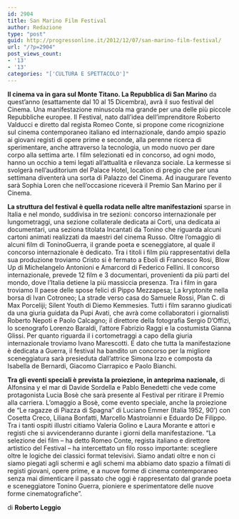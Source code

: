 ```yaml
---
id: 2904
title: San Marino Film Festival
author: Redazione
type: "post"
guid: http://progressonline.it/2012/12/07/san-marino-film-festival/
url: "/?p=2904"
post_views_count:
- '13'
- '13'
categories: "['CULTURA E SPETTACOLO']"
---
```


**Il cinema va in gara sul Monte Titano. La Repubblica di San Marino** da quest’anno (esattamente dal 10 al 15 Dicembra), avrà il suo festival del Cinema. Una manifestazione minuscola ma grande per una delle più piccole Repubbliche europee. Il Festival, nato dall’idea dell’imprenditore Roberto Valducci e diretto dal regista Romeo Conte, si propone come ricognizione sul cinema contemporaneo italiano ed internazionale, dando ampio spazio ai giovani registi di opere prime e seconde, alla perenne ricerca di sperimentare, anche attraverso la tecnologia, un modo nuovo per dare corpo alla settima arte. I film selezionati ed in concorso, ad ogni modo, hanno un occhio a temi legati all’attualità e rilevanza sociale. La kermesse si svolgerà nell’auditorium del Palace Hotel, location di pregio che per una settimana diventerà una sorta di Palazzo del Cinema. Ad inaugurare l’evento sarà Sophia Loren che nell’occasione riceverà il Premio San Marino per il Cinema.

**La struttura del festival è quella rodata nelle altre manifestazioni** sparse in Italia e nel mondo, suddivisa in tre sezioni: concorso internazionale per lungometraggi, una sezione collaterale dedicata ai Corti, una dedicata ai documentari, una seziona titolata Incantati da Tonino che riguarda alcuni cartoni animati realizzati da maestri del cinema Russo. Oltre l’omaggio di alcuni film di ToninoGuerra, il grande poeta e sceneggiatore, al quale il concorso internazionale è dedicato. Tra i titoli i film più rappresentativi della sua produzione troviamo Cristo si è fermato a Eboli di Francesco Rosi, Blow Up di Michelangelo Antonioni e Amarcord di Federico Fellini. Il concorso internazionale, prevede 12 film e 3 documentari, provenienti da più parti del mondo, dove l’Italia detiene la più massiccia presenza. Tra i film in gara troviamo Il paese delle spose felici di Pippo Mezzapesa; La kryptonite nella borsa di Ivan Cotroneo; La strade verso casa do Samuele Rossi, Plan C. di Max Porceliji; Silent Youth di Diemo Kemmesies. Tutti i film saranno giudicati da una giuria guidata da Pupi Avati, che avrà come collaboratori i giornalisti Roberto Nepoti e Paolo Calcagno; il direttore della fotografia Sergio D’Offizi, lo scenografo Lorenzo Baraldi, l’attore Fabrizio Raggi e la costumista Gianna Glissi. Per quanto riguarda il i cortometraggi a capo della giuria internazionale troviamo Ivano Marescotti. E dato che tutta la manifestazione è dedicata a Guerra, il festival ha bandito un concorso per la migliore sceneggiatura sarà presieduta dall’attrice Simona Izzo e composta da Isabella de Bernardi, Giacomo Ciarrapico e Paolo Bianchi.

**Tra gli eventi speciali è prevista la proiezione, in anteprima nazionale,** di Alfonsina y el mar di Davide Sordella e Pablo Benedetti che vede come protagonista Lucia Bosè che sarà presente al Festival per ritirare il Premio alla carriera. L’omaggio a Bosè, come evento speciale, anche la proiezione de “Le ragazze di Piazza di Spagna” di Luciano Emmer (Italia 1952, 90’) con Cosetta Creco, Liliana Bonfatti, Marcello Mastroianni e Eduardo De Filippo. Tra i tanti ospiti illustri citiamo Valeria Golino e Laura Morante e attori e registi che si avvicenderanno durante i giorni della manifestazione. “La selezione dei film – ha detto Romeo Conte, regista italiano e direttore artistico del Festival – ha intercettato un filo rosso importante: scegliere oltre le logiche dei classici format televisivi. Siamo andati oltre e non ci siamo piegati agli schermi e agli schemi ma abbiamo dato spazio a filmati di registi giovani, opere prime, e a nuove forme di cinema contemporaneo senza mai dimenticare il passato che oggi è rappresentato dal grande poeta e sceneggiatore Tonino Guerra, pioniere e sperimentatore delle nuove forme cinematografiche”.

di **Roberto Leggio**